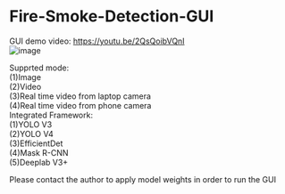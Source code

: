 # Fire-Smoke-Detection-GUI
GUI demo video: https://youtu.be/2QsQoibVQnI            
![image](https://github.com/Moondancer712/Fire-Smoke-Detection-GUI/bolb/master/cover.png)                

Supprted mode:        
(1)Image      
(2)Video       
(3)Real time video from laptop camera     
(4)Real time video from phone camera             
Integrated Framework:        
(1)YOLO V3            
(2)YOLO V4      
(3)EfficientDet         
(4)Mask R-CNN           
(5)Deeplab V3+              

Please contact the author to apply model weights in order to run the GUI
